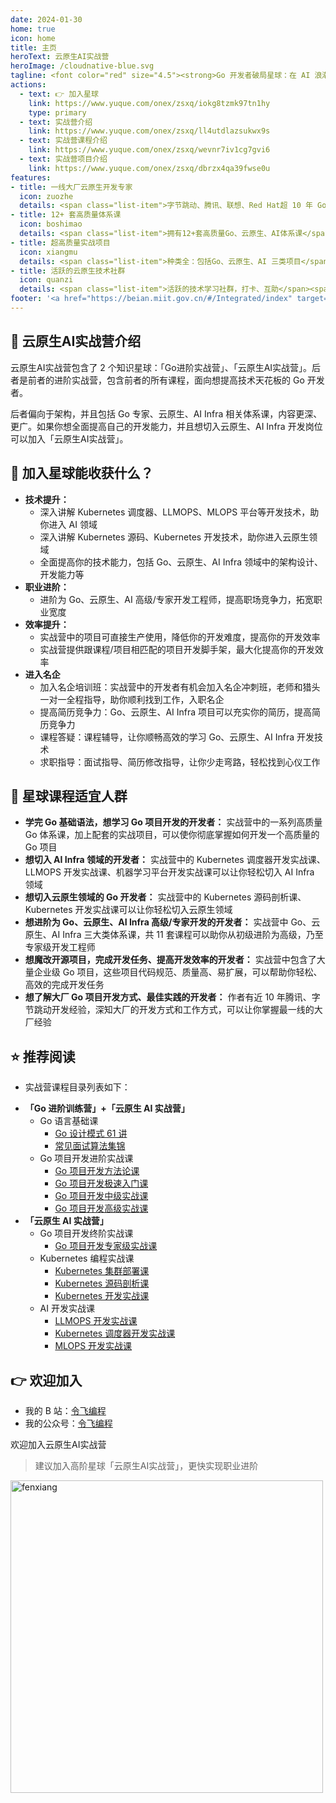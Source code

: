```yaml
---
date: 2024-01-30
home: true
icon: home
title: 主页
heroText: 云原生AI实战营
heroImage: /cloudnative-blue.svg
tagline: <font color="red" size="4.5"><strong>Go 开发者破局星球：在 AI 浪潮中打造不可替代的技术竞争力！</strong></font><br/><font color="gray" size="4" face="KaiTi">加入「Go>进阶实战营」，助你从零进阶为 Go 开发专家<br/>加入「云原生AI实战营」，学习高阶云原生 AI 技术，解锁百万年薪！</font>
actions:
  - text: 👉 加入星球
    link: https://www.yuque.com/onex/zsxq/iokg8tzmk97tn1hy
    type: primary
  - text: 实战营介绍
    link: https://www.yuque.com/onex/zsxq/ll4utdlazsukwx9s
  - text: 实战营课程介绍
    link: https://www.yuque.com/onex/zsxq/wevnr7iv1cg7gvi6
  - text: 实战营项目介绍
    link: https://www.yuque.com/onex/zsxq/dbrzx4qa39fwse0u
features:
- title: 一线大厂云原生开发专家
  icon: zuozhe
  details: <span class="list-item">字节跳动、腾讯、联想、Red Hat超 10 年 Go、云原生开发经验</span><span class="list-item">多个国内外知名产品设计和开发经验</span><span class="list-item">3 本书作者，5 套网课的技术课程写作经验</span><span class="list-item">中国移动通信联合会专家级讲师</span><span class="list-item">2023 年机械工业出版社新锐作者</span>
- title: 12+ 套高质量体系课
  icon: boshimao
  details: <span class="list-item">拥有12+套高质量Go、云原生、AI体系课</span><span class="list-item">超 500 节课，350 万字的充足课程量</span><span class="list-item">每日一题（算法、Go、云原生面试题等）</span><span class="list-item">大量实战案例和源码</span><span class="list-item">不定期的直播分享</span><span class="list-item">体系课持续不断更新、优化</span><span class="list-item">星球内海量学习资料分享</span>
- title: 超高质量实战项目
  icon: xiangmu
  details: <span class="list-item">种类全：包括Go、云原生、AI 三类项目</span><span class="list-item">内容全：20 万行源码，囊括 Go 企业应用开发中绝大部分功能点</span><span class="list-item">质量高：项目代码规范、质量高、功能全、易扩展</span><span class="list-item">开发模式全：命令式+声明式编程范式等</span><span class="list-item">架构先进：简洁架构、Kubernetes 架构</span><span class="list-item">持续更新：项目功能、架构等持续更新</span>
- title: 活跃的云原生技术社群
  icon: quanzi
  details: <span class="list-item">活跃的技术学习社群，打卡、互助</span><span class="list-item">持续不断的、高质量云原生技术分享，及时解答学习过程中的疑问</span>
footer: '<a href="https://beian.miit.gov.cn/#/Integrated/index" target="_blank">备案号: 粤ICP备2024181276号</a >'
---
```


## :bookmark_tabs: 云原生AI实战营介绍

云原生AI实战营包含了 2 个知识星球：「Go进阶实战营」、「云原生AI实战营」。后者是前者的进阶实战营，包含前者的所有课程，面向想提高技术天花板的 Go 开发者。

后者偏向于架构，并且包括 Go 专家、云原生、AI Infra 相关体系课，内容更深、更广。如果你想全面提高自己的开发能力，并且想切入云原生、AI Infra 开发岗位可以加入「云原生AI实战营」。

## :gift: 加入星球能收获什么？
- **技术提升：**
  - 深入讲解 Kubernetes 调度器、LLMOPS、MLOPS 平台等开发技术，助你进入 AI 领域
  - 深入讲解 Kubernetes 源码、Kubernetes 开发技术，助你进入云原生领域
  - 全面提高你的技术能力，包括 Go、云原生、AI Infra 领域中的架构设计、开发能力等
- **职业进阶：**
  - 进阶为 Go、云原生、AI 高级/专家开发工程师，提高职场竞争力，拓宽职业宽度
- **效率提升：**
  - 实战营中的项目可直接生产使用，降低你的开发难度，提高你的开发效率
  - 实战营提供跟课程/项目相匹配的项目开发脚手架，最大化提高你的开发效率
- **进入名企**
  - 加入名企培训班：实战营中的开发者有机会加入名企冲刺班，老师和猎头一对一全程指导，助你顺利找到工作，入职名企
  - 提高简历竞争力：Go、云原生、AI Infra 项目可以充实你的简历，提高简历竞争力
  - 课程答疑：课程辅导，让你顺畅高效的学习 Go、云原生、AI Infra 开发技术
  - 求职指导：面试指导、简历修改指导，让你少走弯路，轻松找到心仪工作

## :couple: 星球课程适宜人群
- **学完 Go 基础语法，想学习 Go 项目开发的开发者：**
  实战营中的一系列高质量 Go 体系课，加上配套的实战项目，可以使你彻底掌握如何开发一个高质量的 Go 项目
- **想切入 AI Infra 领域的开发者：**
  实战营中的 Kubernetes 调度器开发实战课、LLMOPS 开发实战课、机器学习平台开发实战课可以让你轻松切入 AI Infra 领域
- **想切入云原生领域的 Go 开发者：**
  实战营中的 Kubernetes 源码剖析课、Kubernetes 开发实战课可以让你轻松切入云原生领域
- **想进阶为 Go、云原生、AI Infra 高级/专家开发的开发者：**
  实战营中 Go、云原生、AI Infra 三大类体系课，共 11 套课程可以助你从初级进阶为高级，乃至专家级开发工程师
- **想魔改开源项目，完成开发任务、提高开发效率的开发者：**
  实战营中包含了大量企业级 Go 项目，这些项目代码规范、质量高、易扩展，可以帮助你轻松、高效的完成开发任务
- **想了解大厂 Go 项目开发方式、最佳实践的开发者：**
  作者有近 10 年腾讯、字节跳动开发经验，深知大厂的开发方式和工作方式，可以让你掌握最一线的大厂经验

## :star: 推荐阅读 

- 实战营课程目录列表如下：
+ **「Go 进阶训练营」+「云原生 AI 实战营」**
  - Go 语言基础课
    - [Go 设计模式 61 讲](https://www.yuque.com/onex/zsxq/gwgk5rhl5coycax0#BXkG)
    - [常见面试算法集锦](https://www.yuque.com/onex/zsxq/gwgk5rhl5coycax0#5Sku)
  - Go 项目开发进阶实战课
    - [Go 项目开发方法论课](https://www.yuque.com/onex/zsxq/gwgk5rhl5coycax0#bkwx)
    - [Go 项目开发极速入门课](https://www.yuque.com/onex/zsxq/gwgk5rhl5coycax0#Pob3)
    - [Go 项目开发中级实战课](https://www.yuque.com/onex/zsxq/gwgk5rhl5coycax0#7tYG)
    - [Go 项目开发高级实战课](https://www.yuque.com/onex/zsxq/gwgk5rhl5coycax0#tCdy)
+ **「云原生 AI 实战营」**
  - Go 项目开发终阶实战课
    - [Go 项目开发专家级实战课](https://www.yuque.com/onex/zsxq/gwgk5rhl5coycax0#nWfi)
  - Kubernetes 编程实战课
    - [Kubernetes 集群部署课](https://www.yuque.com/onex/zsxq/gwgk5rhl5coycax0#ODFg)
    - [Kubernetes 源码剖析课](https://www.yuque.com/onex/zsxq/gwgk5rhl5coycax0#TEhx)
    - [Kubernetes 开发实战课](https://www.yuque.com/onex/zsxq/gwgk5rhl5coycax0#GYrv)
  - AI 开发实战课
    - [LLMOPS 开发实战课](https://www.yuque.com/onex/zsxq/gwgk5rhl5coycax0#mR1F)
    - [Kubernetes 调度器开发实战课](https://www.yuque.com/onex/zsxq/gwgk5rhl5coycax0#ITin)
    - [MLOPS 开发实战课](https://www.yuque.com/onex/zsxq/gwgk5rhl5coycax0#4xCu)

## :point_right: 欢迎加入

- 我的 B 站：[令飞编程](https://space.bilibili.com/3546695644220305)
- 我的公众号：[令飞编程](https://mp.weixin.qq.com/s/DR_9gcZuMqdZU-AFr9VVXw)

欢迎加入云原生AI实战营

> 建议加入高阶星球「云原生AI实战营」，更快实现职业进阶

<img src="/images/contact/令飞编程知识星球.png" alt="fenxiang" style="display: block;width:500px;height:auto;margin-left: 0;margin-right:auto;">
